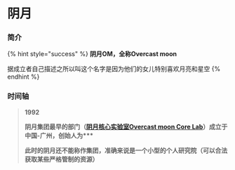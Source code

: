 # 阴月

### 简介

{% hint style="success" %}
**阴月OM，全称Overcast moon**

据成立者自己描述之所以叫这个名字是因为他们的女儿特别喜欢月亮和星空
{% endhint %}

### 时间轴

> **1992**
>
> **阴月集团最早的部门（**[**阴月核心实验室Overcast moon Core Lab**](../../2/studio.md)**）成立于中国-广州，创始人为\*\*\***
>
> **此时的阴月还不能称作集团，准确来说是一个小型的个人研究院（可以合法获取某些严格管制的资源）**

>

